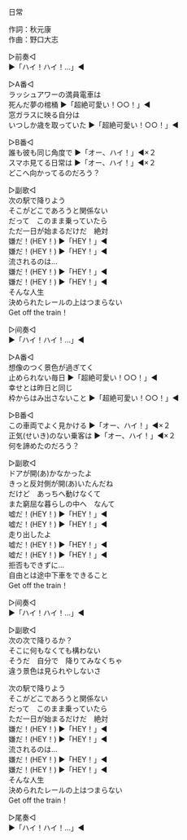 日常  
  
作詞：秋元康  
作曲：野口大志  
  
▷前奏◁  
▶「ハイ！ハイ！…」◀   
  
▷A番◁  
ラッシュアワーの満員電車は  
死んだ夢の棺桶 ▶「超絶可愛い！○○！」◀   
窓ガラスに映る自分は  
いつしか歳を取っていた ▶「超絶可愛い！○○！」◀   
  
▷B番◁  
誰も彼も同じ角度で ▶「オー、ハイ！」◀×２   
スマホ見てる日常は ▶「オー、ハイ！」◀×２   
どこへ向かってるのだろう？  
  
▷副歌◁  
次の駅で降りよう  
そこがどこであろうと関係ない  
だって　このまま乗っていたら  
ただ一日が始まるだけだ　絶対  
嫌だ！(HEY！) ▶「HEY！」◀  
嫌だ！(HEY！) ▶「HEY！」◀  
流されるのは…  
嫌だ！(HEY！) ▶「HEY！」◀  
嫌だ！(HEY！) ▶「HEY！」◀  
そんな人生  
決められたレールの上はつまらない  
Get off the train！  
  
▷间奏◁  
▶「ハイ！ハイ！…」◀   
  
▷A番◁  
想像のつく景色が過ぎてく  
止められない毎日 ▶「超絶可愛い！○○！」◀   
幸せとは昨日と同じ  
枠からはみ出さないこと ▶「超絶可愛い！○○！」◀   
  
▷B番◁  
この車両でよく見かける ▶「オー、ハイ！」◀×２   
正気(せいき)のない乗客は ▶「オー、ハイ！」◀×２   
何を諦めたのだろう？  
  
▷副歌◁  
ドアが開(あ)かなかったよ  
きっと反対側が開(あ)いたんだね  
だけど　あっちへ動けなくて  
また窮屈な暮らしの中へ　なんて  
嘘だ！(HEY！) ▶「HEY！」◀  
嘘だ！(HEY！) ▶「HEY！」◀  
走り出したよ  
嘘だ！(HEY！) ▶「HEY！」◀  
嘘だ！(HEY！) ▶「HEY！」◀  
拒否もできずに…  
自由とは途中下車をできること  
Get off the train！  
  
▷间奏◁  
▶「ハイ！ハイ！…」◀   
  
▷副歌◁  
次の次で降りるか？  
そこに何もなくても構わない  
そうだ　自分で　降りてみなくちゃ  
違う景色は見られやしないさ  
  
次の駅で降りよう  
そこがどこであろうと関係ない  
だって　このまま乗っていたら  
ただ一日が始まるだけだ　絶対  
嫌だ！(HEY！) ▶「HEY！」◀  
嫌だ！(HEY！) ▶「HEY！」◀  
流されるのは…  
嫌だ！(HEY！) ▶「HEY！」◀  
嫌だ！(HEY！) ▶「HEY！」◀  
そんな人生  
決められたレールの上はつまらない  
Get off the train！  
  
▷尾奏◁  
▶「ハイ！ハイ！…」◀   
